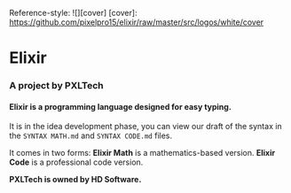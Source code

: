 Reference-style: 
![][cover]
[cover]: https://github.com/pixelpro15/elixir/raw/master/src/logos/white/cover

# Elixir
### A project by PXLTech

#### Elixir is a programming language designed for easy typing.
It is in the idea development phase, you can view our draft of the syntax in the `SYNTAX MATH.md` and `SYNTAX CODE.md` files.

It comes in two forms:
**Elixir Math** is a mathematics-based version.
**Elixir Code** is a professional code version.

**PXLTech is owned by HD Software.**
